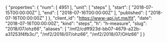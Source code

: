 {
  "properties": {
    "num": [
      4951
    ],
    "unit": [
      "steps"
    ],
    "start": [
      "2018-07-15T00:00:00Z"
    ],
    "end": [
      "2018-07-16T00:00:00Z"
    ],
    "published": [
      "2018-07-16T00:00:00Z"
    ]
  },
  "client_id": "https://www-api.jvt.me/fit",
  "date": "2018-07-16T00:00:00Z",
  "kind": "steps",
  "h": "h-measure",
  "slug": "2018/07/ohz66",
  "aliases": [
    "/mf2/cdff923d-bb07-4679-a22b-a31253f4fb3c/",
    "/mf2/2018/07/ohz66",
    "/mf2/2018/07/OHz66"
  ]
}
